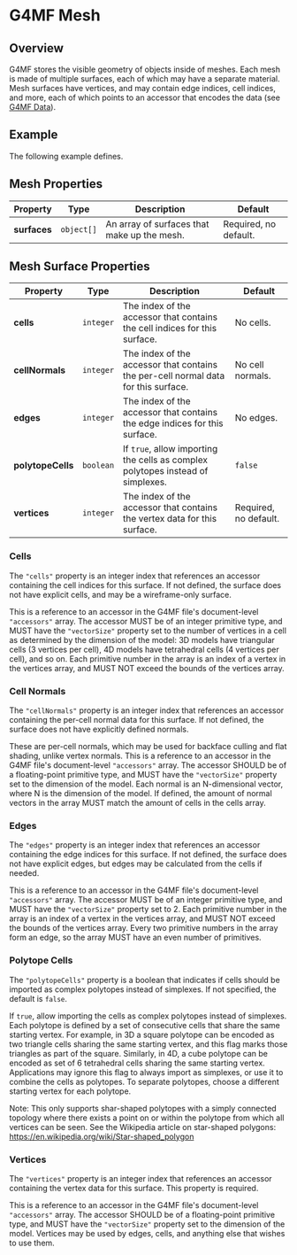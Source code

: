 # G4MF Mesh

## Overview

G4MF stores the visible geometry of objects inside of meshes. Each mesh is made of multiple surfaces, each of which may have a separate material. Mesh surfaces have vertices, and may contain edge indices, cell indices, and more, each of which points to an accessor that encodes the data (see [G4MF Data](data.md)).

## Example

The following example defines.

## Mesh Properties

| Property     | Type       | Description                                 | Default               |
| ------------ | ---------- | ------------------------------------------- | --------------------- |
| **surfaces** | `object[]` | An array of surfaces that make up the mesh. | Required, no default. |

## Mesh Surface Properties

| Property          | Type      | Description                                                                        | Default               |
| ----------------- | --------- | ---------------------------------------------------------------------------------- | --------------------- |
| **cells**         | `integer` | The index of the accessor that contains the cell indices for this surface.         | No cells.             |
| **cellNormals**   | `integer` | The index of the accessor that contains the per-cell normal data for this surface. | No cell normals.      |
| **edges**         | `integer` | The index of the accessor that contains the edge indices for this surface.         | No edges.             |
| **polytopeCells** | `boolean` | If `true`, allow importing the cells as complex polytopes instead of simplexes.    | `false`               |
| **vertices**      | `integer` | The index of the accessor that contains the vertex data for this surface.          | Required, no default. |

### Cells

The `"cells"` property is an integer index that references an accessor containing the cell indices for this surface. If not defined, the surface does not have explicit cells, and may be a wireframe-only surface.

This is a reference to an accessor in the G4MF file's document-level `"accessors"` array. The accessor MUST be of an integer primitive type, and MUST have the `"vectorSize"` property set to the number of vertices in a cell as determined by the dimension of the model: 3D models have triangular cells (3 vertices per cell), 4D models have tetrahedral cells (4 vertices per cell), and so on. Each primitive number in the array is an index of a vertex in the vertices array, and MUST NOT exceed the bounds of the vertices array.

### Cell Normals

The `"cellNormals"` property is an integer index that references an accessor containing the per-cell normal data for this surface. If not defined, the surface does not have explicitly defined normals.

These are per-cell normals, which may be used for backface culling and flat shading, unlike vertex normals. This is a reference to an accessor in the G4MF file's document-level `"accessors"` array. The accessor SHOULD be of a floating-point primitive type, and MUST have the `"vectorSize"` property set to the dimension of the model. Each normal is an N-dimensional vector, where N is the dimension of the model. If defined, the amount of normal vectors in the array MUST match the amount of cells in the cells array.

### Edges

The `"edges"` property is an integer index that references an accessor containing the edge indices for this surface. If not defined, the surface does not have explicit edges, but edges may be calculated from the cells if needed.

This is a reference to an accessor in the G4MF file's document-level `"accessors"` array. The accessor MUST be of an integer primitive type, and MUST have the `"vectorSize"` property set to 2. Each primitive number in the array is an index of a vertex in the vertices array, and MUST NOT exceed the bounds of the vertices array. Every two primitive numbers in the array form an edge, so the array MUST have an even number of primitives.

### Polytope Cells

The `"polytopeCells"` property is a boolean that indicates if cells should be imported as complex polytopes instead of simplexes. If not specified, the default is `false`.

If `true`, allow importing the cells as complex polytopes instead of simplexes. Each polytope is defined by a set of consecutive cells that share the same starting vertex. For example, in 3D a square polytope can be encoded as two triangle cells sharing the same starting vertex, and this flag marks those triangles as part of the square. Similarly, in 4D, a cube polytope can be encoded as set of 6 tetrahedral cells sharing the same starting vertex. Applications may ignore this flag to always import as simplexes, or use it to combine the cells as polytopes. To separate polytopes, choose a different starting vertex for each polytope.

Note: This only supports shar-shaped polytopes with a simply connected topology where there exists a point on or within the polytope from which all vertices can be seen. See the Wikipedia article on star-shaped polygons: https://en.wikipedia.org/wiki/Star-shaped_polygon

### Vertices

The `"vertices"` property is an integer index that references an accessor containing the vertex data for this surface. This property is required.

This is a reference to an accessor in the G4MF file's document-level `"accessors"` array. The accessor SHOULD be of a floating-point primitive type, and MUST have the `"vectorSize"` property set to the dimension of the model. Vertices may be used by edges, cells, and anything else that wishes to use them.
